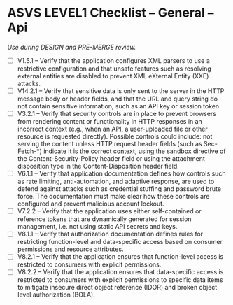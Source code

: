 # ASVS LEVEL1 Checklist – General – Api

_Use during DESIGN and PRE-MERGE review._

- [ ] V1.5.1 – Verify that the application configures XML parsers to use a restrictive configuration and that unsafe features such as resolving external entities are disabled to prevent XML eXternal Entity (XXE) attacks.
- [ ] V14.2.1 – Verify that sensitive data is only sent to the server in the HTTP message body or header fields, and that the URL and query string do not contain sensitive information, such as an API key or session token.
- [ ] V3.2.1 – Verify that security controls are in place to prevent browsers from rendering content or functionality in HTTP responses in an incorrect context (e.g., when an API, a user-uploaded file or other resource is requested directly). Possible controls could include: not serving the content unless HTTP request header fields (such as Sec-Fetch-\*) indicate it is the correct context, using the sandbox directive of the Content-Security-Policy header field or using the attachment disposition type in the Content-Disposition header field.
- [ ] V6.1.1 – Verify that application documentation defines how controls such as rate limiting, anti-automation, and adaptive response, are used to defend against attacks such as credential stuffing and password brute force. The documentation must make clear how these controls are configured and prevent malicious account lockout.
- [ ] V7.2.2 – Verify that the application uses either self-contained or reference tokens that are dynamically generated for session management, i.e. not using static API secrets and keys.
- [ ] V8.1.1 – Verify that authorization documentation defines rules for restricting function-level and data-specific access based on consumer permissions and resource attributes.
- [ ] V8.2.1 – Verify that the application ensures that function-level access is restricted to consumers with explicit permissions.
- [ ] V8.2.2 – Verify that the application ensures that data-specific access is restricted to consumers with explicit permissions to specific data items to mitigate insecure direct object reference (IDOR) and broken object level authorization (BOLA).
